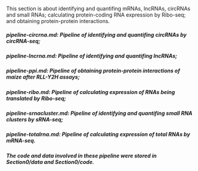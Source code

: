 This section is about identifying and quantifing mRNAs, lncRNAs, circRNAs and small RNAs; calculating protein-coding RNA expression by Ribo-seq; and obtaining protein-protein interactions.
##### pipeline-circrna.md: Pipeline of identifying and quantifing circRNAs by circRNA-seq;
##### pipeline-lncrna.md: Pipeline of identifying and quantifing lncRNAs;
##### pipeline-ppi.md: Pipeline of obtaining protein-protein interactions of maize after RLL-Y2H assays;
##### pipeline-ribo.md: Pipeline of calculating expression of RNAs being translated by Ribo-seq;
##### pipeline-srnacluster.md: Pipeline of identifying and quantifing small RNA clusters by sRNA-seq;
##### pipeline-totalrna.md: Pipeline of calculating expression of total RNAs by mRNA-seq.
##### The code and data involved in these pipeline were stored in Section0/data and Section0/code.
